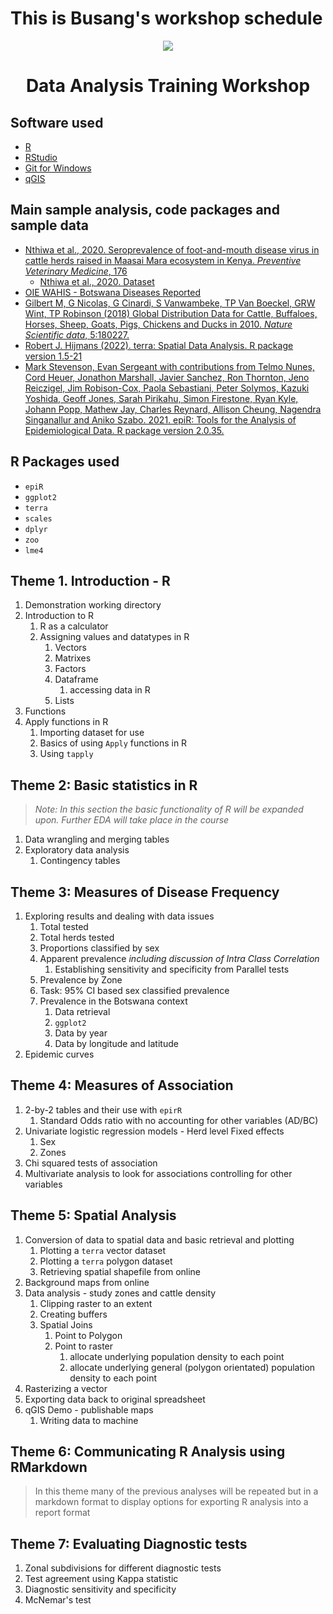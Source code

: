 # This is Busang's workshop schedule

<p align="center">
  <img src="https://user-images.githubusercontent.com/70073886/165483450-f2e6ff6e-4dda-4904-a0d2-73f015bac11b.png">
</p>


<h1 align="center"> Data Analysis Training Workshop</h1>

## Software used  

<ul>
<li><a href = "https://cloud.r-project.org/" target = "_blank"> R </a></li>
<li><a href = "https://www.rstudio.com/products/rstudio/download/preview/" target = "_blank"> RStudio</a></li>
<li><a href = "https://git-for-windows.github.io/" target = "_blank"> Git for Windows</a></li>
<li><a href = "https://qgis.org/en/site/forusers/download.html" target = "_blank"> qGIS</a></li>
</ul>

## Main sample analysis, code packages and sample data

* [Nthiwa et al., 2020. Seroprevalence of foot-and-mouth disease virus in cattle herds raised in Maasai Mara ecosystem in Kenya. *Preventive Veterinary Medicine*, 176](https://doi.org/10.1016/j.prevetmed.2020.104929)
  + [Nthiwa et al., 2020. Dataset](https://data.mendeley.com/datasets/8drcnw9y2k/1)
* [OIE WAHIS - Botswana Diseases Reported](https://www.oie.int)
* [Gilbert M, G Nicolas, G Cinardi, S Vanwambeke, TP Van Boeckel, GRW Wint, TP Robinson (2018) Global Distribution Data for Cattle, Buffaloes, Horses, Sheep, Goats, Pigs, Chickens and Ducks in 2010. *Nature Scientific data*, 5:180227.](https://doi.org/10.1038/sdata.2018.227)
* [Robert J. Hijmans (2022). terra: Spatial Data Analysis. R package version 1.5-21](https://CRAN.R-project.org/package=terra)
* [Mark Stevenson, Evan Sergeant with contributions from Telmo Nunes, Cord Heuer, Jonathon Marshall, Javier
  Sanchez, Ron Thornton, Jeno Reiczigel, Jim Robison-Cox, Paola Sebastiani, Peter Solymos, Kazuki Yoshida,
  Geoff Jones, Sarah Pirikahu, Simon Firestone, Ryan Kyle, Johann Popp, Mathew Jay, Charles Reynard, Allison
  Cheung, Nagendra Singanallur and Aniko Szabo. 2021. epiR: Tools for the Analysis of Epidemiological Data.
  R package version 2.0.35.](https://CRAN.R-project.org/package=epiR)

## R Packages used
* `epiR`
* `ggplot2`
* `terra`
* `scales`
* `dplyr`
* `zoo`
* `lme4`

## Theme 1. Introduction - R

1. Demonstration working directory
2. Introduction to R
    1.  R as a calculator
    2. Assigning values and datatypes in R
        1. Vectors
        2. Matrixes
        3. Factors
        4. Dataframe
            1. accessing data in R
        5. Lists
3. Functions
4. Apply functions in R
    1. Importing dataset for use
    2. Basics of using `Apply` functions in R
    3. Using `tapply`

## Theme 2: Basic statistics in R
> *Note: In this section the basic functionality of R will be expanded upon. Further EDA will take place in the course*

1.  Data wrangling and merging tables
2.  Exploratory data analysis
    1.  Contingency tables
    
## Theme 3: Measures of Disease Frequency 

1.  Exploring results and dealing with data issues
    1. Total tested
    2. Total herds tested
    3. Proportions classified by sex
    4. Apparent prevalence *including discussion of Intra Class Correlation*
        1. Establishing sensitivity and specificity from Parallel tests
    5. Prevalence by Zone
    6. Task: 95% CI based sex classified prevalence
    7. Prevalence in the Botswana context
        1. Data retrieval
        2. `ggplot2`
        3. Data by year
        4. Data by longitude and latitude
2. Epidemic curves
    
## Theme 4: Measures of Association

1.  2-by-2 tables and their use with `epirR`
    1.  Standard Odds ratio with no accounting for other variables (AD/BC)
2.  Univariate logistic regression models - Herd level Fixed effects
    1.  Sex
    2.  Zones
3.  Chi squared tests of association 
4.  Multivariate analysis to look for associations controlling for other variables
    
## Theme 5: Spatial Analysis

1.  Conversion of data to spatial data and basic retrieval and plotting
    1. Plotting a `terra` vector dataset
    2. Plotting a `terra` polygon dataset
    3. Retrieving spatial shapefile from online
2. Background maps from online
3. Data analysis - study zones and cattle density
    1.  Clipping raster to an extent
    2.  Creating buffers
    3.  Spatial Joins
        1.  Point to Polygon
        2.  Point to raster
            1.  allocate underlying population density to each point
            2.  allocate underlying general (polygon orientated) population density to each point
4.  Rasterizing a vector
5.  Exporting data back to original spreadsheet
6.  qGIS Demo - publishable maps
    1.  Writing data to machine
    
## Theme 6: Communicating R Analysis using RMarkdown
> In this theme many of the previous analyses will be repeated but in a markdown format to display options for exporting R analysis into a report format

## Theme 7: Evaluating Diagnostic tests

1.  Zonal subdivisions for different diagnostic tests
2.  Test agreement using Kappa statistic
3.  Diagnostic sensitivity and specificity
4.  McNemar's test



